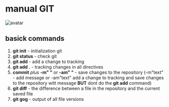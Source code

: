 # manual GIT 
![avatar](https://miro.medium.com/max/1200/1*hED79iPpQEcVg4R7BJs3SA.jpeg)
## basick commands

1. **git init** - initialization git
2. **git status** - check git
3. **git add** - add a change to tracking
4. **git add .** - tracking changes in all directives
5. **commit** *plus* **-m" "** or **-am" "** - save changes to the repository (-m"text" - add message or -am"text" add a change to tracking and save changes to the repository witt message **BUT** dont do the **git add** command)
6. **git diff** - the difference between a file in the repository and the current saved file
7. **git gog** - output of all file versions